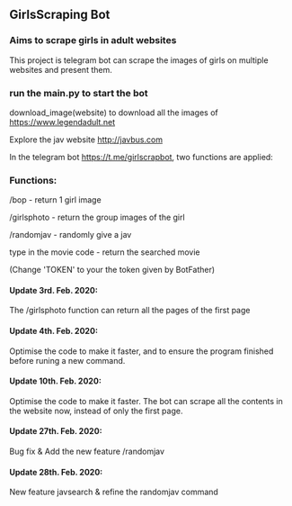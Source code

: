 ## GirlsScraping Bot

### Aims to scrape girls in adult websites

This project is telegram bot can scrape the images of girls on multiple websites and present them.

### run the main.py to start the bot

download_image(website) to download all the images of https://www.legendadult.net

Explore the jav website http://javbus.com

In the telegram bot https://t.me/girlscrapbot, two functions are applied:

### Functions: 

/bop - return 1 girl image

/girlsphoto - return the group images of the girl

/randomjav - randomly give a jav

type in the movie code - return the searched movie

(Change 'TOKEN' to your the token given by BotFather)

#### Update 3rd. Feb. 2020:
 The /girlsphoto function can return all the pages of the first page

#### Update 4th. Feb. 2020:
 Optimise the code to make it faster, and to ensure the program finished before runing a new command.

#### Update 10th. Feb. 2020:
 Optimise the code to make it faster. The bot can scrape all the contents in the website now, instead of only the first page.

#### Update 27th. Feb. 2020:
 Bug fix & Add the new feature /randomjav
 
#### Update 28th. Feb. 2020:
 New feature javsearch & refine the randomjav command

